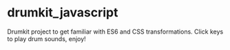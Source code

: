 # drumkit_javascript

Drumkit project to get familiar with ES6 and CSS transformations.
Click keys to play drum sounds, enjoy!
